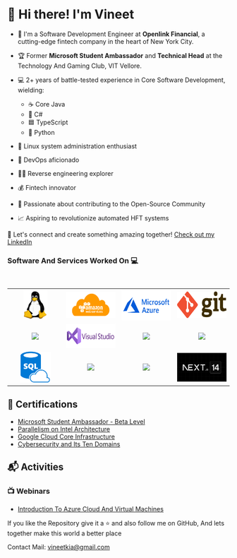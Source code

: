 # 👋 Hi there! I'm Vineet

* 💼 I'm a Software Development Engineer at **Openlink Financial**, a cutting-edge fintech company in the heart of New York City.
* 🏆 Former **Microsoft Student Ambassador** and **Technical Head** at the Technology And Gaming Club, VIT Vellore.
* 💻 2+ years of battle-tested experience in Core Software Development, wielding:
  - ☕ Core Java
  - 🔷 C#
  - 🟦 TypeScript
  - 🐍 Python

* 🐧 Linux system administration enthusiast
* 🔧 DevOps aficionado
* 🕵️‍♂️ Reverse engineering explorer
* 💰 Fintech innovator

* 🌟 Passionate about contributing to the Open-Source Community
* 📈 Aspiring to revolutionize automated HFT systems

🤝 Let's connect and create something amazing together!
[Check out my LinkedIn](https://www.linkedin.com/in/-vineet/)

### Software And Services Worked On :computer:

<br>
<table>
<tbody>
<tr>

  <td align="center" width="20%">
    <img height=65px src="https://raw.githubusercontent.com/vineetkia/vineetkia/main/LOGO/Linux.png"> 
  </td>
  <td align="center" width="20%">
    <img height=60px src="https://raw.githubusercontent.com/vineetkia/vineetkia/main/LOGO/AWS.png"> 
  </td>
  <td align="center" width="20%">
    <img height=69px src="https://raw.githubusercontent.com/vineetkia/vineetkia/main/LOGO/Azure.png"> 
  </td>
  <td align="center" width="20%">
    <img height=60px src="https://raw.githubusercontent.com/vineetkia/vineetkia/main/LOGO/Git.png"> 
  </td>

</tr>
<tr>
  <td align="center" width="20%">
    <img height=75px src="https://brandslogos.com/wp-content/uploads/images/large/java-logo-1.png"> 
  </td>
  <td align="center" width="20%">
    <img height=55px src="https://raw.githubusercontent.com/vineetkia/vineetkia/main/LOGO/Visual%20Studio.png"> 
  </td>
  <td align="center" width="20%">
    <img height=65px src="https://cdn.iconscout.com/icon/free/png-512/free-typescript-3521774-2945272.png"> 
  </td>
  <td align="center" width="20%">
    <img height=55px src="https://upload.wikimedia.org/wikipedia/commons/thumb/f/f8/Python_logo_and_wordmark.svg/972px-Python_logo_and_wordmark.svg.png"> 
  </td>
</tr>

<tr>
  <td align="center" width="20%">
    <img height=70px src="https://raw.githubusercontent.com/vineetkia/vineetkia/main/LOGO/SQL.png"> 
  </td>
  <td align="center" width="20%">
    <img height=70px src="https://upload.wikimedia.org/wikipedia/commons/9/93/MongoDB_Logo.svg"> 
  </td>
  <td align="center" width="20%">
    <img height=65px src="https://upload.wikimedia.org/wikipedia/commons/thumb/a/a7/React-icon.svg/640px-React-icon.svg.png"> 
  </td>
  <td align="center" width="20%">
    <img height=65px src="https://raw.githubusercontent.com/vineetkia/vineetkia/main/LOGO/nextjs.png"> 
  </td>
</tr>
</tbody>
</table>
 
## :scroll: Certifications

- [Microsoft Student Ambassador - Beta Level](https://studentambassadors.microsoft.com/certificate/8995e659-7865-4812-8533-7c5d7b2fa2f8)
- [Parallelism on Intel Architecture](https://www.coursera.org/account/accomplishments/verify/W6L5AWMYBXJB)
- [Google Cloud Core Infrastructure](https://www.coursera.org/account/accomplishments/records/3M6GK49TTDUR) 
- [Cybersecurity and Its Ten Domains](https://www.coursera.org/account/accomplishments/verify/PHQKZPG9GRDN) 

## :mailbox_with_mail: Activities 

### :tv: Webinars
- [Introduction To Azure Cloud And Virtual Machines](https://youtu.be/RHS85A63KIE)

If you like the Repository give it a :star: and also follow me on GitHub, And lets together make this world a better place<br>

Contact Mail: [vineetkia@gmail.com](mailto:vineetkia@gmail.com)
